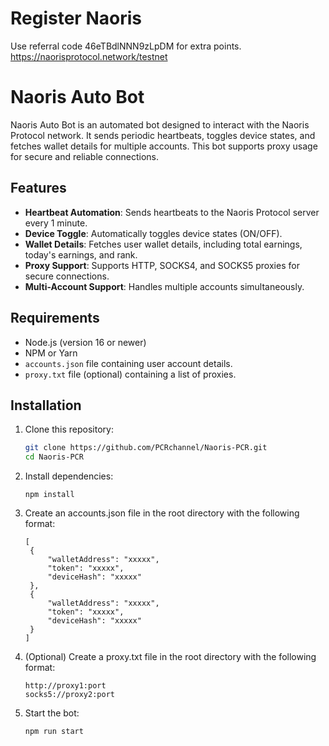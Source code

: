# Register Naoris
Use referral code 46eTBdlNNN9zLpDM for extra points.
https://naorisprotocol.network/testnet 

# Naoris Auto Bot

Naoris Auto Bot is an automated bot designed to interact with the Naoris Protocol network. It sends periodic heartbeats, toggles device states, and fetches wallet details for multiple accounts. This bot supports proxy usage for secure and reliable connections.

## Features

- **Heartbeat Automation**: Sends heartbeats to the Naoris Protocol server every 1 minute.
- **Device Toggle**: Automatically toggles device states (ON/OFF).
- **Wallet Details**: Fetches user wallet details, including total earnings, today's earnings, and rank.
- **Proxy Support**: Supports HTTP, SOCKS4, and SOCKS5 proxies for secure connections.
- **Multi-Account Support**: Handles multiple accounts simultaneously.

## Requirements

- Node.js (version 16 or newer)
- NPM or Yarn
- `accounts.json` file containing user account details.
- `proxy.txt` file (optional) containing a list of proxies.

## Installation

1. Clone this repository:
   ```bash
   git clone https://github.com/PCRchannel/Naoris-PCR.git
   cd Naoris-PCR
   ```
2. Install dependencies:
   ```
   npm install
   ```
3. Create an accounts.json file in the root directory with the following format:
   ```
   [
    {
        "walletAddress": "xxxxx",
        "token": "xxxxx",
        "deviceHash": "xxxxx"
    },
    {
        "walletAddress": "xxxxx",
        "token": "xxxxx",
        "deviceHash": "xxxxx"
    }
   ]
   ```
4. (Optional) Create a proxy.txt file in the root directory with the following format:
   ```
   http://proxy1:port
   socks5://proxy2:port
   ```
5. Start the bot:
   ```
   npm run start
   ```
   
